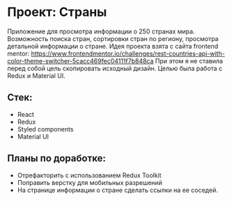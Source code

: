 # Проект: Страны

Приложение для просмотра информации о 250 странах мира. Возможность поиска стран, сортировки стран по региону, просмотра детальной информации о стране. Идея проекта взята с сайта frontend mentor: https://www.frontendmentor.io/challenges/rest-countries-api-with-color-theme-switcher-5cacc469fec04111f7b848ca
При этом я не ставила перед собой цель скопировать исходный дизайн. Целью была работа с Redux и Material UI.

## Стек:

* React
* Redux
* Styled components
* Material UI

## Планы по доработке:

* Отрефакторить с использованием Redux Toolkit
* Поправить верстку для мобильных разрешений
* На странице информации о стране сделать ссылки на ее соседей.